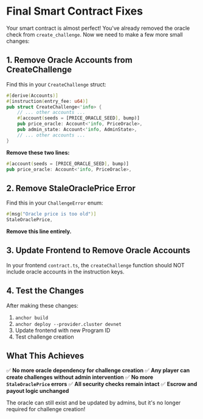 # Final Smart Contract Fixes

Your smart contract is almost perfect! You've already removed the oracle check from `create_challenge`. Now we need to make a few more small changes:

## 1. Remove Oracle Accounts from CreateChallenge

Find this in your `CreateChallenge` struct:
```rust
#[derive(Accounts)]
#[instruction(entry_fee: u64)]
pub struct CreateChallenge<'info> {
    // ... other accounts ...
    #[account(seeds = [PRICE_ORACLE_SEED], bump)]
    pub price_oracle: Account<'info, PriceOracle>,
    pub admin_state: Account<'info, AdminState>,
    // ... other accounts ...
}
```

**Remove these two lines:**
```rust
#[account(seeds = [PRICE_ORACLE_SEED], bump)]
pub price_oracle: Account<'info, PriceOracle>,
```

## 2. Remove StaleOraclePrice Error

Find this in your `ChallengeError` enum:
```rust
#[msg("Oracle price is too old")]
StaleOraclePrice,
```

**Remove this line entirely.**

## 3. Update Frontend to Remove Oracle Accounts

In your frontend `contract.ts`, the `createChallenge` function should NOT include oracle accounts in the instruction keys.

## 4. Test the Changes

After making these changes:
1. `anchor build`
2. `anchor deploy --provider.cluster devnet`
3. Update frontend with new Program ID
4. Test challenge creation

## What This Achieves

✅ **No more oracle dependency for challenge creation**
✅ **Any player can create challenges without admin intervention**
✅ **No more `StaleOraclePrice` errors**
✅ **All security checks remain intact**
✅ **Escrow and payout logic unchanged**

The oracle can still exist and be updated by admins, but it's no longer required for challenge creation!
